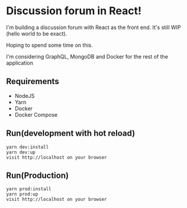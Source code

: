 ﻿
# Discussion forum in React!

  

I'm building a discussion forum with React as the front end. It's still WIP (hello world to be exact).

Hoping to spend some time on this.

I'm considering GraphQL, MongoDB and Docker for the rest of the application

  

## Requirements

 - NodeJS
 - Yarn
 - Docker
 - Docker Compose

## Run(development with hot reload)

    yarn dev:install
    yarn dev:up
    visit http://localhost on your browser

  

## Run(Production)

    yarn prod:install
    yarn prod:up
    visit http://localhost on your browser
